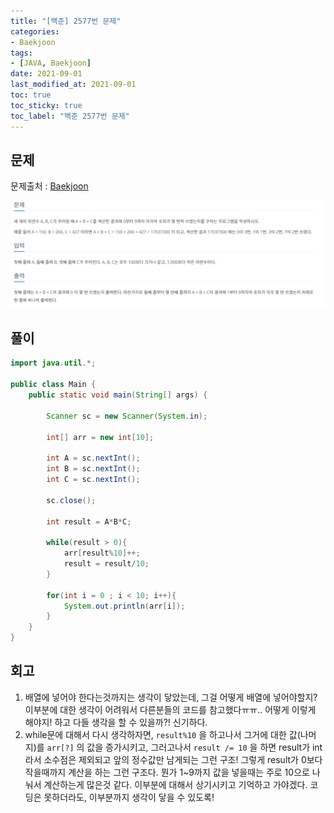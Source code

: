 ```yaml
---
title: "[백준] 2577번 문제"
categories:
- Baekjoon
tags: 
- [JAVA, Baekjoon]
date: 2021-09-01
last_modified_at: 2021-09-01
toc: true
toc_sticky: true
toc_label: "백준 2577번 문제"
---
```


## 문제

문제출처 : [Baekjoon][Baekjoon]

[Baekjoon]: https://www.acmicpc.net/problem/2577

![img](/image/bj_2577.PNG)

## 풀이
```java
import java.util.*;

public class Main {
    public static void main(String[] args) {

        Scanner sc = new Scanner(System.in);

        int[] arr = new int[10];

        int A = sc.nextInt();
        int B = sc.nextInt();
        int C = sc.nextInt();

        sc.close();

        int result = A*B*C;

        while(result > 0){
            arr[result%10]++;
            result = result/10;
        }

        for(int i = 0 ; i < 10; i++){
            System.out.println(arr[i]);
        }
    }
}
```

## 회고

1. 배열에 넣어야 한다는것까지는 생각이 닿았는데, 그걸 어떻게 배열에 넣어야할지? 이부분에 대한 생각이 어려워서 다른분들의 코드를 참고했다ㅠㅠ.. 어떻게 이렇게 해야지! 하고 다들 생각을 할 수 있을까?! 신기하다.
2. while문에 대해서 다시 생각하자면, `result%10` 을 하고나서 그거에 대한 값(나머지)를 `arr[?]` 의 값을 증가시키고, 그러고나서 `result /= 10` 을 하면 result가 int라서 소수점은 제외되고 앞의 정수값만 남게되는 그런 구조! 그렇게 result가 0보다 작을때까지 계산을 하는 그런 구조다. 뭔가 1~9까지 값을 넣을때는 주로 10으로 나눠서 계산하는게 많은것 같다. 이부분에 대해서 상기시키고 기억하고 가야겠다. 코딩은 못하더라도, 이부분까지 생각이 닿을 수 있도록!